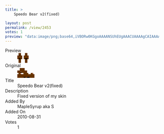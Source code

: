 ```yaml
---
title: >
    Speedo Bear v2(fixed)

layout: post
permalink: /view/2453
votes: 1
preview: "data:image/png;base64,iVBORw0KGgoAAAANSUhEUgAAACUAAAAgCAIAAAAaMSbnAAAABnRSTlMA/wD/AP5AXyvrAAAAkUlEQVRIie2WwQ2AIAxFC3EjnQlmKjPpSuDBqLGhDYail74bBfJCgA+ulAwncfFQA9dcrRNaptMRaZOa/VBfmKWmvu8AA2JAZRUAAEzVakxxhAy+37/K+tQdkk/9gBDcWwG5i9yd43g3uh/zmc98N4984ZKsMRNapnuu46roJpz03o7IUvfz/2U05jOf+cw3ih3o8So6Zp318gAAAABJRU5ErkJggg=="
---
```

<dl class="side-by-side">
<dt>Preview</dt>
<dd>
    <img class="preview" src="data:image/png;base64,iVBORw0KGgoAAAANSUhEUgAAACUAAAAgCAIAAAAaMSbnAAAABnRSTlMA/wD/AP5AXyvrAAAAkUlEQVRIie2WwQ2AIAxFC3EjnQlmKjPpSuDBqLGhDYail74bBfJCgA+ulAwncfFQA9dcrRNaptMRaZOa/VBfmKWmvu8AA2JAZRUAAEzVakxxhAy+37/K+tQdkk/9gBDcWwG5i9yd43g3uh/zmc98N4984ZKsMRNapnuu46roJpz03o7IUvfz/2U05jOf+cw3ih3o8So6Zp318gAAAABJRU5ErkJggg==">
</dd>
<dt>Original</dt>
<dd>
    <img class="preview" src="data:image/png;base64,iVBORw0KGgoAAAANSUhEUgAAAEAAAAAgCAYAAACinX6EAAAAjUlEQVR42u3WYQqAIAyG4d2pO3UnT2sU9CciHVvo5ivsjwS5h/mhSGPtm1RLSfQFAAAAAAAAAIkBrA2GB+o8ZNdeWoDlJ+CuWspVywKQAatmwNnsW3EFMgBoQUY/nH4HbaX/jACa8wHAFZgsBIeHLAAAAAAAAAAAAIDjDz/L+n2ICdA0khLg2ZjnxHgDHKbkUXjdXsoTAAAAAElFTkSuQmCC">
</dd>
<dt>Title</dt>
<dd>Speedo Bear v2(fixed)</dd>
<dt>Description</dt>
<dd>Fixed version of my skin</dd>
<dt>Added By</dt>
<dd>MapleSyrup aka S</dd>
<dt>Added On</dt>
<dd>2010-08-31</dd>
<dt>Votes</dt>
<dd>1</dd>
</dl>
